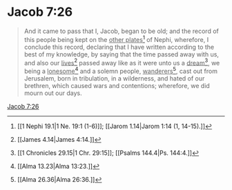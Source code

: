 # Jacob 7:26

> And it came to pass that I, Jacob, began to be old; and the record of this people being kept on the <u>other plates</u>[^a] of Nephi, wherefore, I conclude this record, declaring that I have written according to the best of my knowledge, by saying that the time passed away with us, and also our <u>lives</u>[^b] passed away like as it were unto us a <u>dream</u>[^c], we being a <u>lonesome</u>[^d] and a solemn people, <u>wanderers</u>[^e], cast out from Jerusalem, born in tribulation, in a wilderness, and hated of our brethren, which caused wars and contentions; wherefore, we did mourn out our days.

[Jacob 7:26](https://www.churchofjesuschrist.org/study/scriptures/bofm/jacob/7?lang=eng&id=p26#p26)


[^a]: [[1 Nephi 19.1|1 Ne. 19:1 (1-6)]]; [[Jarom 1.14|Jarom 1:14 (1, 14-15).]]
[^b]: [[James 4.14|James 4:14.]]
[^c]: [[1 Chronicles 29.15|1 Chr. 29:15]]; [[Psalms 144.4|Ps. 144:4.]]
[^d]: [[Alma 13.23|Alma 13:23.]]
[^e]: [[Alma 26.36|Alma 26:36.]]
